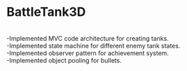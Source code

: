 # BattleTank3D
<br>-Implemented MVC code architecture for creating tanks.
<br>-Implemented state machine for different enemy tank states.
<br>-Implemented observer pattern for achievement system.
<br>-Implemented object pooling for bullets.
